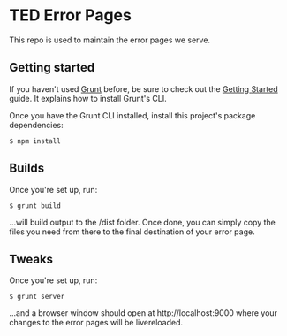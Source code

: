 # TED Error Pages

This repo is used to maintain the error pages we serve.

## Getting started

If you haven't used [Grunt](http://gruntjs.com/) before, be sure to check out the [Getting Started](http://gruntjs.com/getting-started) guide. It explains how to install Grunt's CLI.

Once you have the Grunt CLI installed, install this project's package dependencies:

	$ npm install

## Builds

Once you're set up, run:

	$ grunt build

...will build output to the /dist folder. Once done, you can simply
copy the files you need from there to the final destination of your
error page.

## Tweaks

Once you're set up, run:

	$ grunt server

...and a browser window should open at http://localhost:9000 where your changes to the error pages will be livereloaded.
